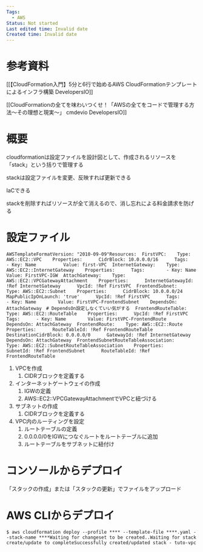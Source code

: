 ```yaml
---
Tags:
  - AWS
Status: Not started
Last edited time: Invalid date
Created time: Invalid date
---
```

# 参考資料

[[【CloudFormation入門】5分と6行で始めるAWS CloudFormationテンプレートによるインフラ構築 DevelopersIO]]

[[CloudFormationの全てを味わいつくせ！「AWSの全てをコードで管理する方法〜その理想と現実〜」 cmdevio DevelopersIO]]

# 概要

cloudformationは設定ファイルを設計図として、作成されるリソースを「stack」という括りで管理する

stackは設定ファイルを変更、反映すれば更新できる

IaCできる

stackを削除すればリソースが全て消えるので、消し忘れによる料金請求を防げる

# 設定ファイル

```
AWSTemplateFormatVersion: "2010-09-09"Resources:  FirstVPC:    Type: AWS::EC2::VPC    Properties:      CidrBlock: 10.0.0.0/16      Tags:        - Key: Name          Value: first-VPC  InternetGateway:    Type: AWS::EC2::InternetGateway    Properties:      Tags:        - Key: Name          Value: FirstVPC-IGW  AttachGateway:    Type: AWS::EC2::VPCGatewayAttachment    Properties:      InternetGatewayId: !Ref InternetGateway      VpcId: !Ref FirstVPC  FrontendSubnet:    Type: AWS::EC2::Subnet    Properties:      CidrBlock: 10.0.0.0/24      MapPublicIpOnLaunch: 'true'      VpcId: !Ref FirstVPC      Tags:      - Key: Name        Value: FirstVPC-FrontendSubnet    DependsOn: AttachGateway　# DependsOn設定しなくていい気がする  FrontendRouteTable:    Type: AWS::EC2::RouteTable    Properties:      VpcId: !Ref FirstVPC      Tags:      - Key: Name        Value: FirstVPC-FrontendRoute    DependsOn: AttachGateway  FrontendRoute:    Type: AWS::EC2::Route    Properties:      RouteTableId: !Ref FrontendRouteTable      DestinationCidrBlock: 0.0.0.0/0      GatewayId: !Ref InternetGateway    DependsOn: AttachGateway  FrontendSubnetRouteTableAssociation:    Type: AWS::EC2::SubnetRouteTableAssociation    Properties:      SubnetId: !Ref FrontendSubnet      RouteTableId: !Ref FrontendRouteTable
```

1. VPCを作成
    1. CIDRブロックを定義する
2. インターネットゲートウェイの作成
    1. IGWの定義
    2. AWS::EC2::VPCGatewayAttachmentでVPCと紐づける
3. サブネットの作成
    1. CIDRブロックを定義する
4. VPC内のルーティングを設定
    1. ルートテーブルの定義
    2. 0.0.0.0/0をIGWにつなぐルートをルートテーブルに追加
    3. ルートテーブルをサブネットに紐付け

# コンソールからデプロイ

「スタックの作成」または「スタックの更新」でファイルをアップロード

# AWS CLIからデプロイ

```
$ aws cloudformation deploy --profile **** --template-file ****.yaml --stack-name ****Waiting for changeset to be created..Waiting for stack create/update to completeSuccessfully created/updated stack - tuto-vpc
```